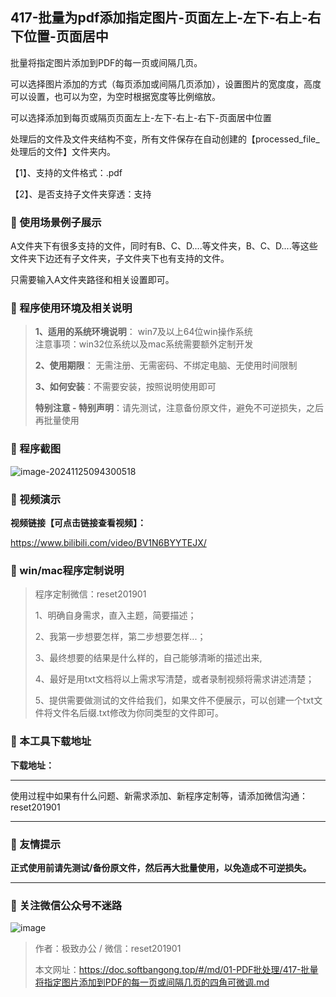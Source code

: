 ## 417-批量为pdf添加指定图片-页面左上-左下-右上-右下位置-页面居中

批量将指定图片添加到PDF的每一页或间隔几页。

可以选择图片添加的方式（每页添加或间隔几页添加），设置图片的宽度度，高度可以设置，也可以为空，为空时根据宽度等比例缩放。

可以选择添加到每页或隔页页面左上-左下-右上-右下-页面居中位置



处理后的文件及文件夹结构不变，所有文件保存在自动创建的【processed_file_处理后的文件】文件夹内。

【1】、支持的文件格式：.pdf  

【2】、是否支持子文件夹穿透：支持  



### 📑 使用场景例子展示

A文件夹下有很多支持的文件，同时有B、C、D....等文件夹，B、C、D....等这些文件夹下边还有子文件夹，子文件夹下也有支持的文件。

只需要输入A文件夹路径和相关设置即可。

### 📑 程序使用环境及相关说明

> **1、适用的系统环境说明**： win7及以上64位win操作系统  
> 注意事项：win32位系统以及mac系统需要额外定制开发  
>
> **2、使用期限**： 无需注册、无需密码、不绑定电脑、无使用时间限制  
>
> **3、如何安装**：不需要安装，按照说明使用即可  
>
> **特别注意 - 特别声明**：请先测试，注意备份原文件，避免不可逆损失，之后再批量使用

### 📑 程序截图

 ![image-20241125094300518](https://s2.loli.net/2024/11/27/M6KEWpZ4XSbi85f.png)

### 📑 视频演示

**视频链接【可点击链接查看视频】：**

https://www.bilibili.com/video/BV1N6BYYTEJX/

### 📑 win/mac程序定制说明

> 程序定制微信：reset201901  
>
> 1、明确自身需求，直入主题，简要描述；
>
> 2、我第一步想要怎样，第二步想要怎样...； 
>
> 3、最终想要的结果是什么样的，自己能够清晰的描述出来,  
>
> 4、最好是用txt文档将以上需求写清楚，或者录制视频将需求讲述清楚；  
>
> 5、提供需要做测试的文件给我们，如果文件不便展示，可以创建一个txt文件将文件名后缀.txt修改为你同类型的文件即可。  

### 📑 本工具下载地址

**下载地址：**

------

使用过程中如果有什么问题、新需求添加、新程序定制等，请添加微信沟通：reset201901

------

### 📑 友情提示

**正式使用前请先测试/备份原文件，然后再大批量使用，以免造成不可逆损失。**

------

### 📑 关注微信公众号不迷路

![image](https://s2.loli.net/2024/11/02/tK9T7jxLcuv5rUk.png)

> 作者：极致办公  /  微信：reset201901
>
> 本文网址：https://doc.softbangong.top/#/md/01-PDF批处理/417-批量将指定图片添加到PDF的每一页或间隔几页的四角可微调.md